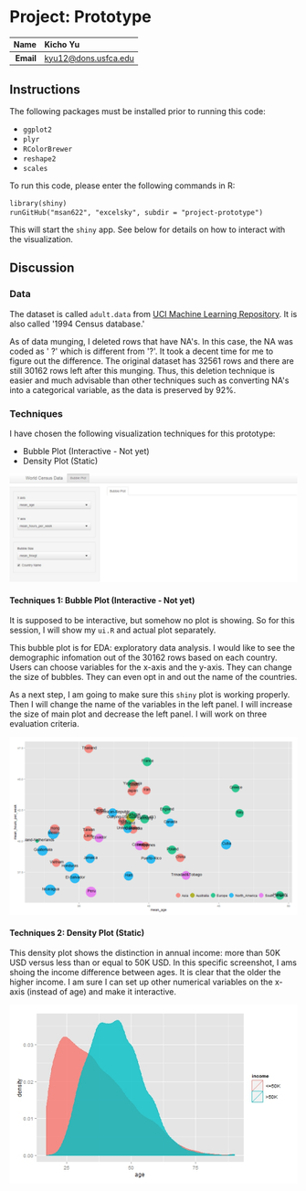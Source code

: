Project: Prototype
==============================

| **Name**  | Kicho Yu  |
|----------:|:-------------|
| **Email** | kyu12@dons.usfca.edu |

## Instructions ##

The following packages must be installed prior to running this code:
- `ggplot2`
- `plyr` 
- `RColorBrewer` 
- `reshape2` 
- `scales` 

To run this code, please enter the following commands in R:

```
library(shiny)
runGitHub("msan622", "excelsky", subdir = "project-prototype")
```
This will start the `shiny` app. See below for details on how to interact with the visualization.  


## Discussion ##
### Data ###
The dataset is called `adult.data` from [UCI Machine Learning Repository](https://archive.ics.uci.edu/ml/datasets/Adult). It is also called '1994 Census database.'  

As of data munging, I deleted rows that have NA's. In this case, the NA was coded as ' ?' which is different from '?'. It took a decent time for me to figure out the difference. The original dataset has 32561 rows and there are still 30162 rows left after this munging. Thus, this deletion technique is easier and much advisable than other techniques such as converting NA's into a categorical variable, as the data is preserved by 92%.


### Techniques ###

I have chosen the following visualization techniques for this prototype:

- Bubble Plot (Interactive - Not yet)
- Density Plot (Static)

![IMAGE](interactive.jpg) 

#### Techniques 1: Bubble Plot (Interactive - Not yet) ####
It is supposed to be interactive, but somehow no plot is showing. So for this session, I will show my `ui.R` and actual plot separately.  

This bubble plot is for EDA: exploratory data analysis. I would like to see the demographic infomation out of the 30162 rows based on each country. Users can choose variables for the x-axis and the y-axis. They can change the size of bubbles. They can even opt in and out the name of the countries.  

As a next step, I am going to make sure this `shiny` plot is working properly. Then I will change the name of the variables in the left panel. I will increase the size of main plot and decrease the left panel. I will work on three evaluation criteria.

![IMAGE](bubble.jpg) 


#### Techniques 2: Density Plot (Static) ####
This density plot shows the distinction in annual income: more than 50K USD versus less than or equal to 50K USD. In this specific screenshot, I ams shoing the income difference between ages. It is clear that the older the higher income. I am sure I can set up other numerical variables on the x-axis (instead of age) and make it interactive.

![IMAGE](density.jpg) 
